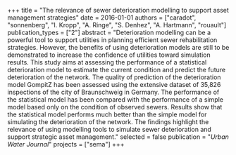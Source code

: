 +++
title = "The relevance of sewer deterioration modelling to support asset management strategies"
date = 2016-01-01
authors = ["caradot", "sonnenberg", "I. Kropp", "A. Ringe", "S. Denhez", "A. Hartmann", "rouault"]
publication_types = ["2"]
abstract = "Deterioration modelling can be a powerful tool to support utilities in planning efficient sewer rehabilitation strategies. However, the benefits of using deterioration models are still to be demonstrated to increase the confidence of utilities toward simulation results. This study aims at assessing the performance of a statistical deterioration model to estimate the current condition and predict the future deterioration of the network. The quality of prediction of the deterioration model GompitZ has been assessed using the extensive dataset of 35,826 inspections of the city of Braunschweig in Germany. The performance of the statistical model has been compared with the performance of a simple model based only on the condition of observed sewers. Results show that the statistical model performs much better than the simple model for simulating the deterioration of the network. The findings highlight the relevance of using modelling tools to simulate sewer deterioration and support strategic asset management."
selected = false
publication = "*Urban Water Journal*"
projects = ["sema"]
+++

